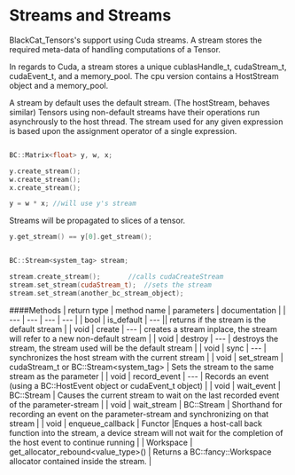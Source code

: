 # Streams and Streams 

BlackCat_Tensors's support using Cuda streams. 
A stream stores the required meta-data of handling computations of a Tensor.

In regards to Cuda, 
a stream stores a unique cublasHandle_t, cudaStream_t, cudaEvent_t, and a memory_pool.
The cpu version contains a HostStream object and a memory_pool. 

A stream by default uses the default stream. (The hostStream, behaves similar) 
Tensors using non-default streams have their operations run asynchrously to the host thread. 
The stream used for any given expression is based upon the assignment operator of a single expression. 


```cpp

BC::Matrix<float> y, w, x;

y.create_stream();
w.create_stream();
x.create_stream();

y = w * x; //will use y's stream 
```

Streams will be propagated to slices of a tensor. 

```cpp
y.get_stream() == y[0].get_stream();
```

```cpp

BC::Stream<system_tag> stream;

stream.create_stream();		  //calls cudaCreateStream
stream.set_stream(cudaStream_t);  //sets the stream 
stream.set_stream(another_bc_stream_object); 

```


####Methods 
| return type | method name | parameters | documentation |
| --- | --- | --- | --- |
| bool | is_default | --- || returns if the stream is the default stream |
| void | create | --- | creates a stream inplace, the stream will refer to a new non-default stream |
| void | destroy | --- | destroys the stream, the stream used will be the default stream |
| void | sync | --- | synchronizes the host stream with the current stream | 
| void | set_stream | cudaStream_t or BC::Stream<system_tag> | Sets the stream to the same stream as the parameter | 
| void | record_event | --- | Records an event (using a BC::HostEvent object or cudaEvent_t object) | 
| void | wait_event | BC::Stream | Causes the current stream to wait on the last recorded event of the parameter-stream | 
| void | wait_stream | BC::Stream | Shorthand for recording an event on the parameter-stream and synchronizing on that stream |
| void | enqueue_callback | Functor |Enques a host-call back function into the stream, a device stream will not wait for the completion of the host event to continue running | 
| Workspace<ValueType> | get_allocator_rebound<value_type>() | Returns a BC::fancy::Workspace allocator contained inside the stream. | 
 

